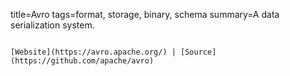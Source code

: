 title=Avro
tags=format, storage, binary, schema
summary=A data serialization system.
~~~~~~

[Website](https://avro.apache.org/) | [Source](https://github.com/apache/avro)

